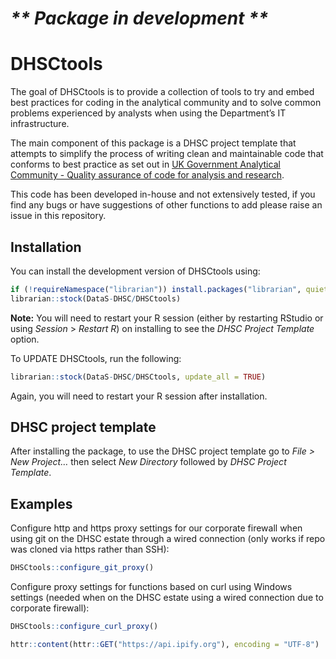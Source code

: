 
<!-- README.md is generated from README.Rmd. Please edit that file -->

# *\*\* Package in development \*\**

# DHSCtools

The goal of DHSCtools is to provide a collection of tools to try and
embed best practices for coding in the analytical community and to solve
common problems experienced by analysts when using the Department’s IT
infrastructure.

The main component of this package is a DHSC project template that
attempts to simplify the process of writing clean and maintainable code
that conforms to best practice as set out in [UK Government Analytical
Community - Quality assurance of code for analysis and
research](https://best-practice-and-impact.github.io/qa-of-code-guidance/).

This code has been developed in-house and not extensively tested, if you
find any bugs or have suggestions of other functions to add please raise
an issue in this repository.

## Installation

You can install the development version of DHSCtools using:

``` r
if (!requireNamespace("librarian")) install.packages("librarian", quiet = TRUE)
librarian::stock(DataS-DHSC/DHSCtools)
```

**Note:** You will need to restart your R session (either by restarting
RStudio or using *Session* \> *Restart R*) on installing to see the
*DHSC Project Template* option.

To UPDATE DHSCtools, run the following:

``` r
librarian::stock(DataS-DHSC/DHSCtools, update_all = TRUE)
```

Again, you will need to restart your R session after installation.

## DHSC project template

After installing the package, to use the DHSC project template go to
*File \> New Project…* then select *New Directory* followed by *DHSC
Project Template*.

## Examples

Configure http and https proxy settings for our corporate firewall when
using git on the DHSC estate through a wired connection (only works if
repo was cloned via https rather than SSH):

``` r
DHSCtools::configure_git_proxy()
```

Configure proxy settings for functions based on curl using Windows
settings (needed when on the DHSC estate using a wired connection due to
corporate firewall):

``` r
DHSCtools::configure_curl_proxy()

httr::content(httr::GET("https://api.ipify.org"), encoding = "UTF-8")
```
